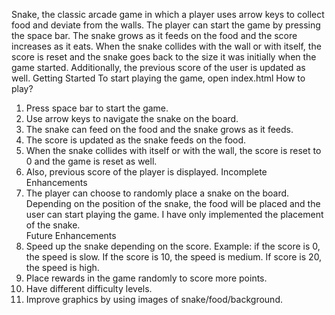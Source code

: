 Snake, the classic arcade game in which a player uses arrow keys to collect food and deviate from the walls. The player can start the game by pressing the space bar. The snake grows as it feeds on the food and the score increases as it eats. When the snake collides with the wall or with itself, the score is reset and the snake goes back to the size it was initially when the game started. Additionally, the previous score of the user is updated as well.
Getting Started
To start playing the game, open index.html
How to play?
1.	Press space bar to start the game.
2.	Use arrow keys to navigate the snake on the board.
3.	The snake can feed on the food and the snake grows as it feeds.
4.	The score is updated as the snake feeds on the food.
5.	When the snake collides with itself or with the wall, the score is reset to 0 and the game is reset as well.
6.	Also, previous score of the player is displayed.
Incomplete Enhancements
1.	The player can choose to randomly place a snake on the board. Depending on the position of the snake, the food will be placed and the user can start playing the game. I have only implemented the placement of the snake.  
Future Enhancements
1.	Speed up the snake depending on the score. Example: if the score is 0, the speed is slow. If the score is 10, the speed is medium. If score is 20, the speed is high.
2.	Place rewards in the game randomly to score more points.
3.	Have different difficulty levels.
4.	Improve graphics by using images of snake/food/background.

